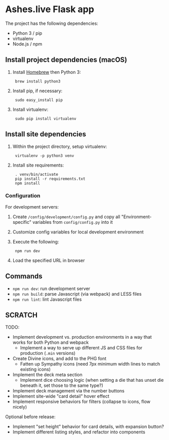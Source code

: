 # Ashes.live Flask app

The project has the following dependencies:

* Python 3 / pip
* virtualenv
* Node.js / npm

## Install project dependencies (macOS)

1. Install [Homebrew](https://brew.sh/) then Python 3:

        brew install python3

2. Install pip, if necessary:

        sudo easy_install pip

3. Install virtualenv:

        sudo pip install virtualenv

## Install site dependencies

1. Within the project directory, setup virtualenv:

        virtualenv -p python3 venv

2. Install site requirements:

        . venv/bin/activate
        pip install -r requirements.txt
        npm install

### Configuration

For development servers:

1. Create `/config/development/config.py` and copy all "Environment-specific" variables from `config/config.py` into it
2. Customize config variables for local development environment
3. Execute the following:

        npm run dev
4. Load the specified URL in browser

## Commands

* `npm run dev`: run development server
* `npm run build`: parse Javascript (via webpack) and LESS files
* `npm run lint`: lint Javascript files

## SCRATCH

TODO:

* Implement development vs. production environments in a way that works for both Python and webpack
    * Implement a way to serve up different JS and CSS files for production (`.min` versions)
* Create Divine  icons, and add to the PHG font
    * Fatten up Sympathy icons (need 7px minimum width lines to match existing icons)
* Implement the deck meta section
    * Implement dice choosing logic (when setting a die that has unset die beneath it, set those to the same type?)
* Implement deck management via the number buttons
* Implement site-wide "card detail" hover effect
* Implement responsive behaviors for filters (collapse to icons, flow nicely)

Optional before release:

* Implement "set height" behavior for card details, with expansion button?
* Implement different listing styles, and refactor into components
